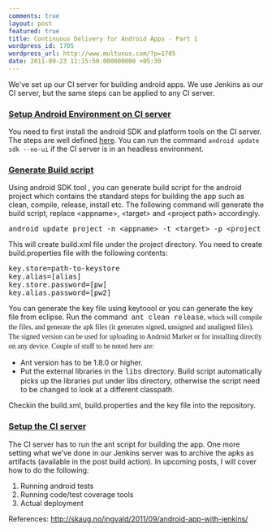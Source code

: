 ```yaml
---
comments: true
layout: post
featured: true
title: Continuous Delivery for Android Apps - Part 1
wordpress_id: 1705
wordpress_url: http://www.multunus.com/?p=1705
date: 2011-09-23 11:15:50.000000000 +05:30
---
```

<div>

We've set up our CI server for building android apps. We use Jenkins as our CI server, but the same steps can be applied to any CI server.
<h3><span style="text-decoration: underline">Setup Android Environment on CI server</span></h3>
You need to first install the android SDK and platform tools on the CI server. The steps are well defined <a href="http://developer.android.com/sdk/installing.html">here</a>. You can run the command <code>android update sdk --no-ui</code> if the CI server is in an headless environment.
<h3><span style="text-decoration: underline">Generate Build script</span></h3>
Using android SDK tool , you can generate build script for the android project which contains the standard steps for building the app such as clean, compile, release, install etc. The following command will generate the build script, replace &lt;appname&gt;, &lt;target&gt; and &lt;project path&gt; accordingly.
<pre>android update project -n &lt;appname&gt; -t &lt;target&gt; -p &lt;project directory&gt;</pre>
This will create build.xml file under the project directory. You need to create build.properties file with the following contents:
<pre>key.store=path-to-keystore
key.alias=[alias]
key.store.password=[pw]
key.alias.password=[pw2]</pre>
You can generate the key file using keytoool or you can generate the key file from eclipse. Run the command  <span style="font-family: Consolas, Monaco, 'Courier New', Courier, monospace;line-height: 18px">ant clean release<span style="font-family: Georgia, 'Times New Roman', 'Bitstream Charter', Times, serif;line-height: 19px">, which will compile the files, and generate the apk files (it generates signed, unsigned and unaligned files). The signed version can be used for uploading to Android Market or for installing directly on any device. Couple of stuff to be noted here are:</span></span>
<ul>
	<li>Ant version has to be 1.8.0 or higher.</li>
	<li>Put the external libraries in the <span style="font-family: Consolas, Monaco, 'Courier New', Courier, monospace;line-height: 18px">libs</span> directory. Build script automatically picks up the libraries put under libs directory, otherwise the script need to be changed to look at a different classpath.</li>
</ul>
Checkin the build.xml, build.properties and the key file into the repository.
<h3><span style="text-decoration: underline">Setup the CI server</span></h3>
The CI server has to run the ant script for building the app. One more setting what we've done in our Jenkins server was to archive the apks as artifacts (available in the post build action). In upcoming posts, I will cover how to do the following:
<ol>
	<li>Running android tests</li>
	<li>Running code/test coverage tools</li>
	<li>Actual deployment</li>
</ol>
References: <a href="http://skaug.no/ingvald/2011/09/android-app-with-jenkins/" target="_blank">http://skaug.no/ingvald/2011/09/android-app-with-jenkins/</a>

</div>
